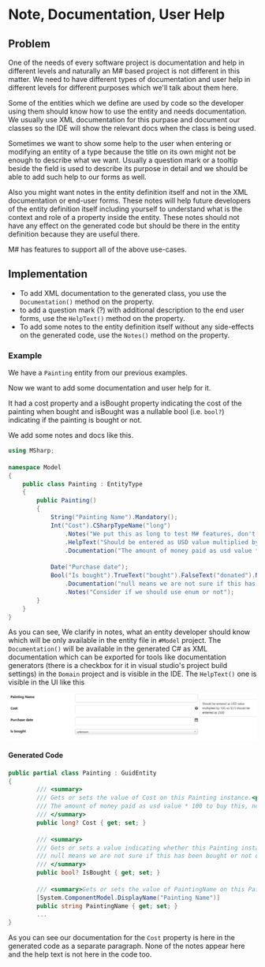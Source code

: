# Note, Documentation, User Help

## Problem

One of the needs of every software project is documentation and help in different levels and naturally an M# based project is not different in this matter.
We need to have different types of documentation and user help in different levels for different purposes which we'll talk about them here.

Some of the entities which we define are used by code so the developer using them should know how to use the entity and needs documentation.
We usually use XML documentation for this purpase and document our classes so the IDE will show the relevant docs when the class is being used.

Sometimes we want to show some help to the user when entering or modifying an entity of a type because the title on its own might not be enough to describe what we want.
Usually a question mark or a tooltip beside the field is used to describe its purpose in detail and we should be able to add such help to our forms as well.

Also you might want notes in the entity definition itself and not in the XML documentation or end-user forms.
These notes will help future developers of the entity definition itself including yourself to understand what is the context and role of a property inside the entity.
These notes should not have any effect on the generated code but should be there in the entity definition because they are useful there.

M# has features to support all of the above use-cases.

## Implementation

- To add XML documentation to the generated class, you use the `Documentation()` method on the property.
- to add a question mark (?) with additional description to the end user forms, use the `HelpText()` method on the property.
- To add some notes to the entity definition itself without any side-effects on the generated code, use the `Notes()` method on the property.

### Example

We have a `Painting` entity from our previous examples.

Now we want to add some documentation and user help for it.

It had a cost property and a isBought property indicating the cost of the painting when bought and isBought was a nullable bool (i.e. `bool?`) indicating if the painting is bought or not.

We add some notes and docs like this.

```csharp
using MSharp;

namespace Model
{
    public class Painting : EntityType
    {
        public Painting()
        {
            String("Painting Name").Mandatory();
            Int("Cost").CSharpTypeName("long")
                .Notes("We put this as long to test M# features, don't follow it as good design")
                .HelpText("Should be entered as USD value multiplied by 100, so $3.5 should be entered as 3500")
                .Documentation("The amount of money paid as usd value * 100 to buy this, not applicable for non-bought paintings");

            Date("Purchase date");
            Bool("Is bought").TrueText("bought").FalseText("donated").NullText("unknown")
                .Documentation("null means we are not sure if this has been bought or not or N/A")
                .Notes("Consider if we should use enum or not");
        }
    }
}
```

As you can see, We clarify in notes, what an entity developer should know which will be only available in the entity file in `#Model` project.
The `Documentation()` will be available in the generated C# as XML documentation which can be exported for tools like documentation generators (there is a checkbox for it in visual studio's project build settings) in the `Domain` project and is visible in the IDE.
The `HelpText()` one is visible in the UI like this

![user help](images/userHelp.PNG)

#### Generated Code

```csharp
public partial class Painting : GuidEntity
{
        /// <summary>
        /// Gets or sets the value of Cost on this Painting instance.<para/>
        /// The amount of money paid as usd value * 100 to buy this, not applicable for non-bought paintings<para/>
        /// </summary>
        public long? Cost { get; set; }

        /// <summary>
        /// Gets or sets a value indicating whether this Painting instance Is bought.<para/>
        /// null means we are not sure if this has been bought or not or N/A<para/>
        /// </summary>
        public bool? IsBought { get; set; }

        /// <summary>Gets or sets the value of PaintingName on this Painting instance.</summary>
        [System.ComponentModel.DisplayName("Painting Name")]
        public string PaintingName { get; set; }
        ...
}
```

As you can see our documentation for the `Cost` property is here in the generated code as a separate paragraph.
None of the notes appear here and the help text is not here in the code too.
